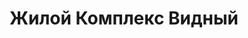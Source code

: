 ---
title: 'Жилой Комплекс Видный'
description: 'Ведутся работы по строительству комплекса, успевайте купить квартиру по выгодным ценам.'
image: '/public/ЖК Видный/RU_-Lk7t8dc.webp'
---
